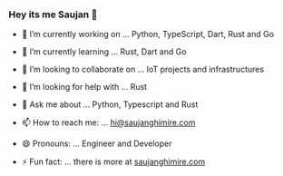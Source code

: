 ### Hey its me Saujan 👋

- 🔭 I’m currently working on ...
Python, TypeScript, Dart, Rust and Go

- 🌱 I’m currently learning ...
Rust, Dart and Go

- 👯 I’m looking to collaborate on ...
IoT projects and infrastructures

- 🤔 I’m looking for help with ...
Rust

- 💬 Ask me about ...
Python, Typescript and Rust

- 📫 How to reach me: ...
hi@saujanghimire.com

- 😄 Pronouns: ...
Engineer and Developer

- ⚡ Fun fact: ...
there is more at [saujanghimire.com](https://www.saujanghimire.com)
